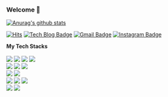 ### Welcome 👋
[![Anurag's github stats](https://github-readme-stats.vercel.app/api?username=JaesungLeee)](https://github.com/anuraghazra/github-readme-stats)  

  <div align=start>
<!--   [![Anurag's github stats](https://github-readme-stats.vercel.app/api?username=JaesungLeee)](https://github.com/anuraghazra/github-readme-stats) -->

  [![Hits](https://hits.seeyoufarm.com/api/count/incr/badge.svg?url=https%3A%2F%2Fgithub.com%2FJaesungLeee)](https://hits.seeyoufarm.com)
  [![Tech Blog Badge](http://img.shields.io/badge/-Tech%20blog-black?style=flat-square&logo=github&link=https://jslee-tech.tistory.com/)](https://jslee-tech.tistory.com/)
  [![Gmail Badge](https://img.shields.io/badge/Gmail-d14836?style=flat-square&logo=Gmail&logoColor=white&link=mailto:biki0114@gmail.com)](mailto:biki0114@gmail.com)
  [![Instagram Badge](https://img.shields.io/badge/-Instagram-dd2a7b?style=flat-square&logo=instagram&logoColor=white&link=https://www.instagram.com/jdoongxx/)](https://www.instagram.com/jdoongxx/) 
	
  
  </div>
  
  **My Tech Stacks**<br><br>
<img src="https://img.shields.io/badge/Python-blue?logo=Python&logoColor=white">
<img src="https://img.shields.io/badge/Java-orange?logo=Java&logoColor=white">
<img src="https://img.shields.io/badge/C/C++-yellow?logo=C&logoColor=white">
<img src="https://img.shields.io/badge/Kotlin-0095D5?logo=Kotlin&logoColor=white">
<br>
<img src="https://img.shields.io/badge/HTML-blue?logo=html5&logoColor=white">
<img src="https://img.shields.io/badge/CSS-yellow?logo=css3&logoColor=white">
<img src="https://img.shields.io/badge/JavaScript-orange?logo=JavaScript&logoColor=white">
<br>
<img src="https://img.shields.io/badge/Django-purple?logo=Django&logoColor=white">
<img src="https://img.shields.io/badge/Firebase-blue?logo=Firebase&logoColor=white">
<br>
<img src="https://img.shields.io/badge/Android-green?logo=Android&logoColor=white">
<img src="https://img.shields.io/badge/Flutter-blue?logo=Flutter&logoColor=white">
<img src="https://img.shields.io/badge/ReactNative-61DAFB?logo=React&logoColor=white">
<br>
<img src="https://img.shields.io/badge/Cisco-blue?logo=Cisco&logoColor=white">
<img src="https://img.shields.io/badge/NS--3-green?logo=Cisco&logoColor=white">
  


<!--
**JaesungLeee/JaesungLeee** is a ✨ _special_ ✨ repository because its `README.md` (this file) appears on your GitHub profile.

Here are some ideas to get you started:

- 🔭 I’m currently working on ...
- 🌱 I’m currently learning ...
- 👯 I’m looking to collaborate on ...
- 🤔 I’m looking for help with ...
- 💬 Ask me about ...
- 📫 How to reach me: ...
- 😄 Pronouns: ...
- ⚡ Fun fact: ...
-->
